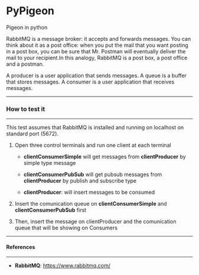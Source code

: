 # PyPigeon

Pigeon in python

RabbitMQ is a message broker: it accepts and forwards messages. You can
think about it as a post office: when you put the mail that you want posting
in a post box, you can be sure that Mr. Postman will eventually deliver the
mail to your recipient.In this analogy, RabbitMQ is a post box, a post
office and a postman.

A producer is a user application that sends messages.
A queue is a buffer that stores messages.
A consumer is a user application that receives messages.


***
### How to test it
***

This test assumes that RabbitMQ is installed and running on localhost on standard port (5672).

1. Open three control terminals and run one client at each terminal

    - **clientConsumerSimple** will get messages from **clientProducer** by simple type message

    - **clientConsumerPubSub** will get pubsub messages from **clientProducer** by publish and subscribe type

    - **clientProducer**: will insert messages to be consumed

2. Insert the comunication queue on **clientConsumerSimple** and **clientConsumerPubSub** first

3. Then, insert the message on clientProducer and the comunication queue that will be showing on Consumers

***
#### References
***

* **RabbitMQ**: https://www.rabbitmq.com/
